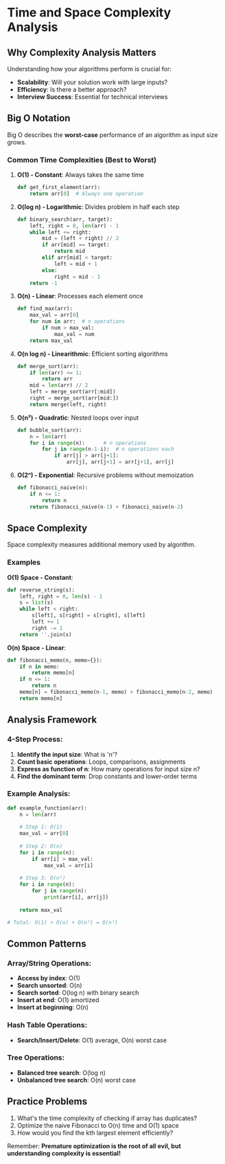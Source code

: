 # Time and Space Complexity Analysis

## Why Complexity Analysis Matters

Understanding how your algorithms perform is crucial for:
- **Scalability**: Will your solution work with large inputs?
- **Efficiency**: Is there a better approach?
- **Interview Success**: Essential for technical interviews

## Big O Notation

Big O describes the **worst-case** performance of an algorithm as input size grows.

### Common Time Complexities (Best to Worst)

1. **O(1) - Constant**: Always takes the same time
   ```python
   def get_first_element(arr):
       return arr[0]  # Always one operation
   ```

2. **O(log n) - Logarithmic**: Divides problem in half each step
   ```python
   def binary_search(arr, target):
       left, right = 0, len(arr) - 1
       while left <= right:
           mid = (left + right) // 2
           if arr[mid] == target:
               return mid
           elif arr[mid] < target:
               left = mid + 1
           else:
               right = mid - 1
       return -1
   ```

3. **O(n) - Linear**: Processes each element once
   ```python
   def find_max(arr):
       max_val = arr[0]
       for num in arr:  # n operations
           if num > max_val:
               max_val = num
       return max_val
   ```

4. **O(n log n) - Linearithmic**: Efficient sorting algorithms
   ```python
   def merge_sort(arr):
       if len(arr) <= 1:
           return arr
       mid = len(arr) // 2
       left = merge_sort(arr[:mid])
       right = merge_sort(arr[mid:])
       return merge(left, right)
   ```

5. **O(n²) - Quadratic**: Nested loops over input
   ```python
   def bubble_sort(arr):
       n = len(arr)
       for i in range(n):      # n operations
           for j in range(n-1-i):  # n operations each
               if arr[j] > arr[j+1]:
                   arr[j], arr[j+1] = arr[j+1], arr[j]
   ```

6. **O(2ⁿ) - Exponential**: Recursive problems without memoization
   ```python
   def fibonacci_naive(n):
       if n <= 1:
           return n
       return fibonacci_naive(n-1) + fibonacci_naive(n-2)
   ```

## Space Complexity

Space complexity measures additional memory used by algorithm.

### Examples

**O(1) Space - Constant**:
```python
def reverse_string(s):
    left, right = 0, len(s) - 1
    s = list(s)
    while left < right:
        s[left], s[right] = s[right], s[left]
        left += 1
        right -= 1
    return ''.join(s)
```

**O(n) Space - Linear**:
```python
def fibonacci_memo(n, memo={}):
    if n in memo:
        return memo[n]
    if n <= 1:
        return n
    memo[n] = fibonacci_memo(n-1, memo) + fibonacci_memo(n-2, memo)
    return memo[n]
```

## Analysis Framework

### 4-Step Process:

1. **Identify the input size**: What is 'n'?
2. **Count basic operations**: Loops, comparisons, assignments
3. **Express as function of n**: How many operations for input size n?
4. **Find the dominant term**: Drop constants and lower-order terms

### Example Analysis:
```python
def example_function(arr):
    n = len(arr)
    
    # Step 1: O(1)
    max_val = arr[0]
    
    # Step 2: O(n)
    for i in range(n):
        if arr[i] > max_val:
            max_val = arr[i]
    
    # Step 3: O(n²)
    for i in range(n):
        for j in range(n):
            print(arr[i], arr[j])
    
    return max_val

# Total: O(1) + O(n) + O(n²) = O(n²)
```

## Common Patterns

### Array/String Operations:
- **Access by index**: O(1)
- **Search unsorted**: O(n)
- **Search sorted**: O(log n) with binary search
- **Insert at end**: O(1) amortized
- **Insert at beginning**: O(n)

### Hash Table Operations:
- **Search/Insert/Delete**: O(1) average, O(n) worst case

### Tree Operations:
- **Balanced tree search**: O(log n)
- **Unbalanced tree search**: O(n) worst case

## Practice Problems

1. What's the time complexity of checking if array has duplicates?
2. Optimize the naive Fibonacci to O(n) time and O(1) space
3. How would you find the kth largest element efficiently?

Remember: **Premature optimization is the root of all evil, but understanding complexity is essential!**